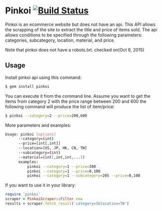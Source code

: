 # Pinkoi [![Build Status](https://travis-ci.org/hola2soa/pinkoi_api.svg?branch=master)](https://travis-ci.org/hola2soa/pinkoi_api)

Pinkoi is an ecommerce website but does not have an api.
This API allows the scrapping of the site to extract the title and price
of items sold. The api allows conditions to be specified through the
following parameters: categories, subcategory, location, material,
and price.

Note that pinkoi does not have a robots.txt. checked on(Oct 6, 2015)


## Usage

Install pinkoi api using this command:
```sh
$ gem install pinkoi
```

You can execute it from the command line. Assume you want to get the items
from category 2 with the price range between 200 and 600 the following command
will produce the list of item/price:
```sh
$ pinkoi --category=2 --price=200,600
```
More parameters and examples:
```sh
Usage: pinkoi [options]
      --category=(int)
      --price=[int[,int]]
      --location=[US, JP, HK, CN, TW]
      --subcategory=(int)
      --material=(int[,int,int,...])
      examples:
          pinkoi --category=1 --price=300
          pinkoi --category=1 --price=0,100
          pinkoi --category=1 --subcategory=205 --price=0,100
```

If you want to use it in your library:
```ruby
require 'pinkoi'
scraper = PinkoiScraper::Filter.new
results = scraper.fetch_result('category=3&location=TW')
```